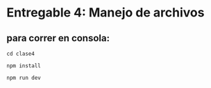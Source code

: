 # Entregable 4: Manejo de archivos
## para correr en consola:
`cd clase4`

`npm install`

`npm run dev`